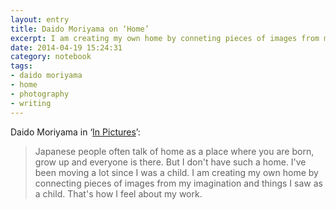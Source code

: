 ```yaml
--- 
layout: entry
title: Daido Moriyama on ‘Home’
excerpt: I am creating my own home by conneting pieces of images from my imagination and things I saw as a child.
date: 2014-04-19 15:24:31
category: notebook
tags: 
- daido moriyama
- home
- photography
- writing
---
```


Daido Moriyama in ‘[In Pictures](https://www.youtube.com/watch?v=foWAs3V_lkg)’:

> Japanese people often talk of home as a place where you are born, grow up and everyone is there. But I don't have such a home. I've been moving a lot since I was a child. I am creating my own home by connecting pieces of images from my imagination and things I saw as a child. That's how I feel about my work.